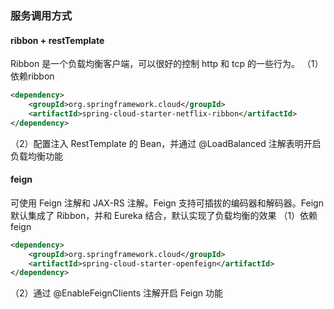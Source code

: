### 服务调用方式
#### ribbon + restTemplate
Ribbon 是一个负载均衡客户端，可以很好的控制 http 和 tcp 的一些行为。
（1）依赖ribbon
```xml
<dependency>
    <groupId>org.springframework.cloud</groupId>
    <artifactId>spring-cloud-starter-netflix-ribbon</artifactId>
</dependency>
```
（2）配置注入 RestTemplate 的 Bean，并通过 @LoadBalanced 注解表明开启负载均衡功能
#### feign
可使用 Feign 注解和 JAX-RS 注解。Feign 支持可插拔的编码器和解码器。Feign 默认集成了 Ribbon，并和 Eureka 结合，默认实现了负载均衡的效果
（1）依赖feign
```xml
<dependency>
    <groupId>org.springframework.cloud</groupId>
    <artifactId>spring-cloud-starter-openfeign</artifactId>
</dependency>
```
（2）通过 @EnableFeignClients 注解开启 Feign 功能